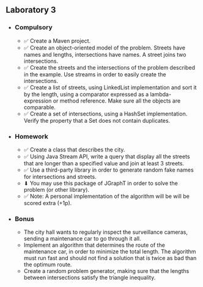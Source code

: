 <h2> Laboratory 3 </h2>
<ul>
  <li> <h3> Compulsory </h3> 
    <ul>
      <li> &#9989;  Create a Maven project.  </li> 
      <li>  &#9989; Create an object-oriented model of the problem. Streets have names and lengths, intersections have names. A street joins two intersections. </li> 
      <li>  &#9989; Create the streets and the intersections of the problem described in the example. Use streams in order to easily create the intersections.  </li> 
      <li>  &#9989; Create a list of streets, using LinkedList implementation and sort it by the length, using a comparator expressed as a lambda-expression or method reference. Make sure all the objects are comparable. </li> 
      <li> &#9989;  Create a set of intersections, using a HashSet implementation. Verify the property that a Set does not contain duplicates.  </li> 
    </ul>
  </li>
  <li> <h3> Homework </h3> 
     <ul>
      <li> &#9989; Create a class that describes the city. </li> 
      <li> &#9989; Using Java Stream API, write a query that display all the streets that are longer than a specified value and join at least 3 streets. </li> 
      <li> &#9989; Use a third-party library in order to generate random fake names for intersections and streets.</li> 
      <li> &#11015; You may use this package of JGraphT in order to solve the problem (or other library). </li> 
      <li> &#9989; Note: A personal implementation of the algorithm will be will be scored extra (+1p). </li> 
    </ul>
  </li>
  <li> <h3> Bonus </h3> 
    <ul>
      <li> The city hall wants to regularly inspect the surveillance cameras, sending a maintenance car to go through it all. </li> 
      <li> Implement an algorithm that determines the route of the maintenance car, in order to minimize the total length. The algorithm must run fast and should not find a solution that is twice as bad than the optimum route. </li> 
      <li> Create a random problem generator, making sure that the lengths between intersections satisfy the triangle inequality. </li> 
    </ul>
  </li>
 </ul>
